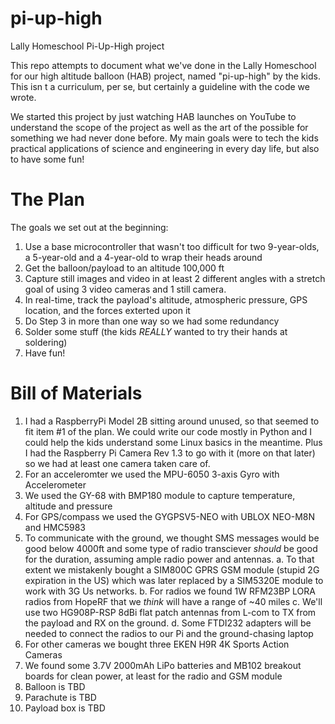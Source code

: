 # pi-up-high
Lally Homeschool Pi-Up-High project

This repo attempts to document what we've done in the Lally Homeschool for our high altitude balloon (HAB) project, named "pi-up-high" by the kids. This isn
t a curriculum, per se, but certainly a guideline with the code we wrote.

We started this project by just watching HAB launches on YouTube to understand the scope of the project as well as the art of the possible for something we had never done before. My main goals were to tech the kids practical applications of science and engineering in every day life, but also to have some fun!

# The Plan
The goals we set out at the beginning:
1. Use a base microcontroller that wasn't too difficult for two 9-year-olds, a 5-year-old and a 4-year-old to wrap their heads around
2. Get the balloon/payload to an altitude 100,000 ft
3. Capture still images and video in at least 2 different angles with a stretch goal of using 3 video cameras and 1 still camera.
4. In real-time, track the payload's altitude, atmospheric pressure, GPS location, and the forces exterted upon it
5. Do Step 3 in more than one way so we had some redundancy
6. Solder some stuff (the kids *REALLY* wanted to try their hands at soldering)
7. Have fun!

# Bill of Materials
1. I had a RaspberryPi Model 2B sitting around unused, so that seemed to fit item #1 of the plan. We could write our code mostly in Python and I could help the kids understand some Linux basics in the meantime. Plus I had the Raspberry Pi Camera Rev 1.3 to go with it (more on that later) so we had at least one camera taken care of.
2. For an acceleromter we used the MPU-6050 3-axis Gyro with Accelerometer
3. We used the GY-68 with BMP180 module to capture temperature, altitude and pressure
4. For GPS/compass we used the GYGPSV5-NEO with UBLOX NEO-M8N and HMC5983
5. To communicate with the ground, we thought SMS messages would be good below 4000ft and some type of radio transciever *should* be good for the duration, assuming ample radio power and antennas.
a. To that extent we mistakenly bought a SIM800C GPRS GSM module (stupid 2G expiration in the US) which was later replaced by a SIM5320E module to work with 3G Us networks.
b. For radios we found 1W RFM23BP LORA radios from HopeRF that we *think* will have a range of ~40 miles
c. We'll use two HG908P-RSP 8dBi flat patch antennas from L-com to TX from the payload and RX on the ground.
d. Some FTDI232 adapters will be needed to connect the radios to our Pi and the ground-chasing laptop
6. For other cameras we bought three EKEN H9R 4K Sports Action Cameras
7. We found some 3.7V 2000mAh LiPo batteries and MB102 breakout boards for clean power, at least for the radio and GSM module
8. Balloon is TBD
9. Parachute is TBD
10. Payload box is TBD
